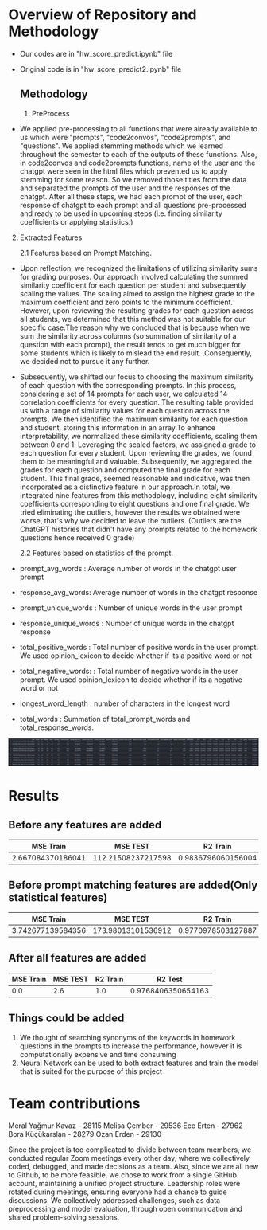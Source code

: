 # Overview of Repository and Methodology

- Our codes are in "hw_score_predict.ipynb" file
- Original code is in "hw_score_predict2.ipynb" file

  ## Methodology

  1. PreProcess
 - We applied pre-processing to all functions that were already available to us which were "prompts", "code2convos", "code2prompts", and "questions".  We applied stemming methods which we learned throughout the semester to each of the outputs of these functions. Also, in code2convos and code2prompts functions, name of the user and the chatgpt were seen in the html files which prevented us to apply stemming for some reason. So we removed those titles from the data and separated the prompts of the user and the responses of the chatgpt. After all these steps, we had each prompt of the user, each response of chatgpt to each prompt and all questions pre-processed and ready to be used in upcoming steps (i.e. finding similarity coefficients or applying statistics.)

  2. Extracted Features

     2.1 Features based on Prompt Matching.

  - Upon reflection, we recognized the limitations of utilizing similarity sums for grading purposes. Our approach involved calculating the summed similarity coefficient for each question per student and subsequently scaling the values. The scaling aimed to assign the highest grade to the maximum coefficient and zero points to the minimum coefficient. However, upon reviewing the resulting grades for each question across all students, we determined that this method was not suitable for our specific case.The reason why we concluded that is because when we sum the similarity across columns (so summation of similarity of a question with each prompt), the result tends to get much bigger for some students which is likely to mislead the end result. .Consequently, we decided not to pursue it any further.
  - Subsequently, we shifted our focus to choosing the maximum similarity of each question with the corresponding prompts. In this process, considering a set of 14 prompts for each user, we calculated 14 correlation coefficients for every question. The resulting table provided us with a range of similarity values for each question across the prompts. We then identified the maximum similarity for each question and student, storing this information in an array.To enhance interpretability, we normalized these similarity coefficients, scaling them between 0 and 1. Leveraging the scaled factors, we assigned a grade to each question for every student. Upon reviewing the grades, we found them to be meaningful and valuable. Subsequently, we aggregated the grades for each question and computed the final grade for each student. This final grade, seemed reasonable and indicative, was then incorporated as a distinctive feature in our approach.In total, we integrated nine features from this methodology, including eight similarity coefficients corresponding to eight questions and one final grade. We tried eliminating the outliers, however the results we obtained were worse, that's why we decided to leave the outliers. (Outliers are the ChatGPT histories that didn't have any prompts related to the homework questions hence received 0 grade)

    2.2 Features based on statistics of the prompt.

  - prompt_avg_words : Average number of words in the chatgpt user prompt
  - response_avg_words: Average number of words in the chatgpt response
  - prompt_unique_words : Number of unique words in the user prompt
  - response_unique_words : Number of unique words in the chatgpt response
  - total_positive_words : Total number of positive words in the user prompt. We used opinion_lexicon to decide whether if its a positive word or not
  - total_negative_words: : Total number of negative words in the user prompt. We used opinion_lexicon to decide whether if its a negative word or not
  - longest_word_length : number of characters in the longest word
  - total_words : Summation of total_prompt_words and total_response_words.

![Feature Table](/images/Feature-Table.png)

# Results
## Before any features are added

| MSE Train         | MSE TEST           | R2 Train           | R2 Test                |
| ----------------- | ------------------ | ------------------ | ---------------------- |
| 2.667084370186041 | 112.21508237217598 | 0.9836796060156004 | 0.00044998314554067775 |

## Before prompt matching features are added(Only statistical features)

| MSE Train         | MSE TEST           | R2 Train           | R2 Test             |
| ----------------- | ------------------ | ------------------ | ------------------- |
| 3.742677139584356 | 173.98013101536912 | 0.9770978503127887 | -0.5497189790583146 |

## After all features are added

| MSE Train | MSE TEST | R2 Train | R2 Test            |
| --------- | -------- | -------- | ------------------ |
| 0.0       | 2.6      | 1.0      | 0.9768406350654163 |

## Things could be added

1. We thought of searching synonyms of the keywords in homework questions in the prompts to increase the performance, however it is computationally expensive and time consuming
2. Neural Network can be used to both extract features and train the model that is suited for the purpose of this project 

# Team contributions

Meral Yağmur Kavaz - 28115
Melisa Çember - 29536
Ece Erten - 27962
Bora Küçükarslan - 28279
Ozan Erden - 29130

Since the project is too complicated to divide between team members, we conducted regular Zoom meetings every other day, where we collectively coded, debugged, and made decisions as a team. Also, since we are all new to Github, to be more feasible, we chose to work from a single GitHub account, maintaining a unified project structure. Leadership roles were rotated during meetings, ensuring everyone had a chance to guide discussions. We collectively addressed challenges, such as data preprocessing and model evaluation, through open communication and shared problem-solving sessions.

